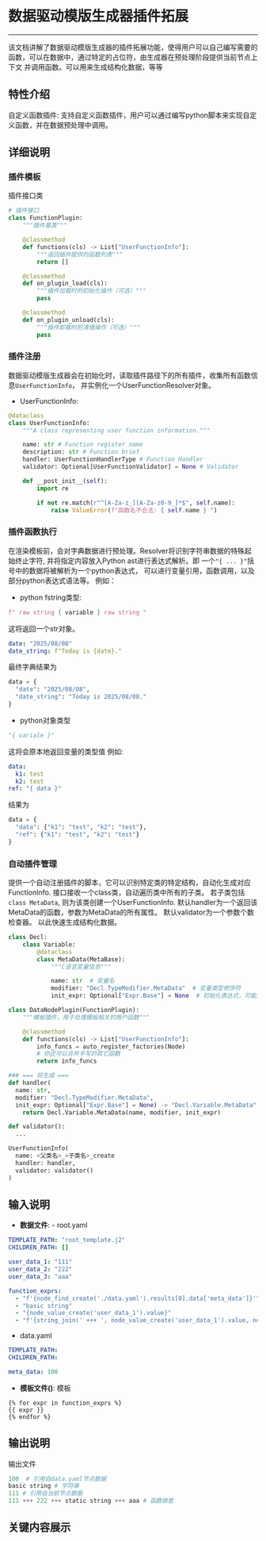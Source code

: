 # 数据驱动模版生成器插件拓展
---
该文档讲解了数据驱动模版生成器的插件拓展功能，使得用户可以自己编写需要的函数，可以在数据中，通过特定的占位符，由生成器在预处理阶段提供当前节点上下文 并调用函数。可以用来生成结构化数据，等等

## 特性介绍

自定义函数插件: 支持自定义函数插件，用户可以通过编写python脚本来实现自定义函数，并在数据预处理中调用。

## 详细说明

### 插件模板

插件接口类
```python
# 插件接口
class FunctionPlugin:
    """插件基类"""

    @classmethod
    def functions(cls) -> List["UserFunctionInfo"]:
        """返回插件提供的函数列表"""
        return []

    @classmethod
    def on_plugin_load(cls):
        """插件加载时的初始化操作（可选）"""
        pass

    @classmethod
    def on_plugin_unload(cls):
        """插件卸载时的清理操作（可选）"""
        pass
```


### 插件注册

数据驱动模版生成器会在初始化时，读取插件路径下的所有插件，收集所有函数信息`UserFunctionInfo`，
并实例化一个UserFunctionResolver对象。
- UserFunctionInfo:
```python
@dataclass
class UserFunctionInfo:
    """A class representing user function information."""

    name: str # Function register name
    description: str # Function brief
    handler: UserFunctionHandlerType # Function Handler
    validator: Optional[UserFunctionValidator] = None # Validator  

    def __post_init__(self):
        import re

        if not re.match(r"^[A-Za-z_][A-Za-z0-9_]*$", self.name):
            raise ValueError(f"函数名不合法: { self.name } ")
```


### 插件函数执行

在渲染模板前，会对字典数据进行预处理。Resolver将识别字符串数据的特殊起始终止字符, 并将指定内容放入Python ast进行表达式解析。即
一个`"{ ... }"`括号中的数据将被解析为一个python表达式， 可以进行变量引用，函数调用，以及部分python表达式语法等。
例如：
- python fstring类型:
```python
f" raw string { variable } raw string "
```
这将返回一个str对象。
```yaml
date: "2025/08/08"
date_string: f"Today is {date}."
```
最终字典结果为
```python
data = {
  "date": "2025/08/08",
  "date_string": "Today is 2025/08/08."
}
```
- python对象类型
```python
"{ variale }"
```
这将会原本地返回变量的类型值
例如:
```yaml
data:
  k1: test
  k2: test
ref: "{ data }"
```
结果为
```python
data = {
  "data": {"k1": "test", "k2": "test"},
  "ref": {"k1": "test", "k2": "test"}
}
```


### 自动插件管理

提供一个自动注册插件的脚本，它可以识别特定类的特定结构，自动化生成对应FunctionInfo.
接口接收一个class类，自动遍历类中所有的子类。
若子类包括`class MetaData`, 则为该类创建一个UserFunctionInfo.
默认handler为一个返回该MetaData的函数，参数为MetaData的所有属性。
默认validator为一个参数个数检查器。
以此快速生成结构化数据。
```python
class Decl:
    class Variable:
        @dataclass
        class MetaData(MetaBase):
            """C语言变量信息"""

            name: str  # 变量名
            modifier: "Decl.TypeModifier.MetaData"  # 变量类型修饰符
            init_expr: Optional["Expr.Base"] = None  # 初始化表达式，可能为None

class DataNodePlugin(FunctionPlugin):
    """模板插件，用于处理模板相关的用户函数"""

    @classmethod
    def functions(cls) -> List["UserFunctionInfo"]:
        info_funcs = auto_register_factories(Node)
        # 你还可以合并手写的其它函数
        return info_funcs

### === 将生成 ===
def handler(
  name: str,
  modifier: "Decl.TypeModifier.MetaData",
  init_expr: Optional["Expr.Base"] = None) -> "Decl.Variable.MetaData":
    return Decl.Variable.MetaData(name, modifier, init_expr)

def validator():
  ...

UserFunctionInfo(
  name: <父类名>_<子类名>_create
  handler: handler,
  validator: validator()
)
```



## 输入说明

- **数据文件**: - root.yaml
```yaml
TEMPLATE_PATH: "root_template.j2"
CHILDREN_PATH: []

user_data_1: "111"
user_data_2: "222"
user_data_3: "aaa"

function_exprs:
  - "f'{node_find_create('./data.yaml').results[0].data['meta_data']}'"
  - "basic string"
  - "{node_value_create('user_data_1').value}"
  - "f'{string_join(' +++ ', node_value_create('user_data_1').value, node_value_create('user_data_2').value, 'static string', user_data_3)}'"
```
- data.yaml

```yaml
TEMPLATE_PATH: 
CHILDREN_PATH: 

meta_data: 100
```

- **模板文件()**: 模板
``` Jinja2
{% for expr in function_exprs %}
{{ expr }}
{% endfor %}
```


## 输出说明

输出文件
```python
100  # 引用自data.yaml节点数据
basic string # 字符串
111 # 引用自当前节点数据
111 +++ 222 +++ static string +++ aaa # 函数嵌套
```


## 关键内容展示

